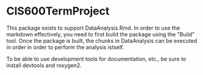 # CIS600TermProject

This package exists to support DataAnalysis.Rmd. In order to use the markdown
effectively, you need to first build the package using the "Build" tool. Once
the package is built, the chunks in DataAnalysis can be executed in order in 
order to perform the analysis istself.

To be able to use development tools for documentation, etc., be sure to install
devtools and roxygen2.
